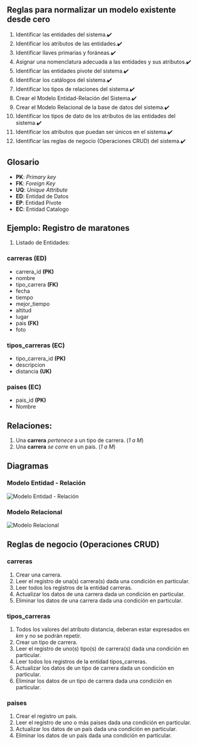 ## Reglas para normalizar un modelo existente desde cero

1. Identificar las entidades del sistema.✔️
1. Identificar los atributos de las entidades.✔️
1. Identificar llaves primarias y foráneas.✔️
1. Asignar una nomenclatura adecuada a las entidades y sus atributos.✔️
1. Identificar las entidades pivote del sistema.✔️
1. Identificar los catálogos del sistema.✔️
1. Identificar los tipos de relaciones del sistema.✔️
1. Crear el Modelo Entidad-Relación del Sistema.✔️
1. Crear el Modelo Relacional de la base de datos del sistema.✔️
1. Identificar los tipos de dato de los atributos de las entidades del sistema.✔️
1. Identificar los atributos que puedan ser únicos en el sistema.✔️
1. Identificar las reglas de negocio (Operaciones CRUD) del sistema.✔️

## Glosario

- **PK**: _Primary key_
- **FK**: _Foreign Key_
- **UQ**: _Unique Attribute_
- **ED**: Entidad de Datos
- **EP**: Entidad Pivote
- **EC**: Entidad Catalogo

## Ejemplo: Registro de maratones

1. Listado de Entidades:

### carreras **(ED)**

- carrera_id **(PK)**
- nombre
- tipo_carrera **(FK)**
- fecha
- tiempo
- mejor_tiempo
- altitud
- lugar
- pais **(FK)**
- foto

### tipos_carreras **(EC)**

- tipo_carrera_id **(PK)**
- descripcion
- distancia **(UK)**

### paises **(EC)**

- pais_id **(PK)**
- Nombre

## Relaciones:

1. Una **carrera** _pertenece_ a un tipo de carrera. (_1 a M_)
1. Una **carrera** _se corre_ en un pais. (_1 a M_)

## Diagramas

### Modelo Entidad - Relación

![Modelo Entidad - Relación](./Imagenes/Carreras_modelo_ER.drawio.png)

### Modelo Relacional

![Modelo Relacional](./Imagenes/Carreras_modelo_relacional_BD.drawio.png)

## Reglas de negocio (Operaciones CRUD)

### carreras

1. Crear una carrera.
1. Leer el registro de una(s) carrera(s) dada una condición en particular.
1. Leer todos los registros de la entidad carreras.
1. Actualizar los datos de una carrera dada un condición en particular.
1. Eliminar los datos de una carrera dada una condición en particular.

### tipos_carreras

1. Todos los valores del atributo distancia, deberan estar expresados en _km_ y no se podrán repetir.
1. Crear un tipo de carrera.
1. Leer el registro de uno(s) tipo(s) de carrera(s) dada una condición en particular.
1. Leer todos los registros de la entidad tipos_carreras.
1. Actualizar los datos de un tipo de carrera dada un condición en particular.
1. Eliminar los datos de un tipo de carrera dada una condición en particular.

### paises

1. Crear el registro un pais.
1. Leer el registro de uno o más paises dada una condición en particular.
1. Actualizar los datos de un país dada una condición en particular.
1. Eliminar los datos de un país dada una condición en particular.
